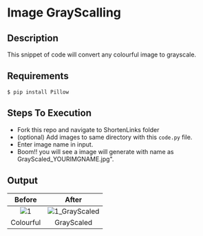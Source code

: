 # Image GrayScalling

## Description
This snippet of code will convert any colourful image to grayscale.

## Requirements

`$ pip install Pillow`

## Steps To Execution
- Fork this repo and navigate to ShortenLinks folder
- (optional) Add images to same directory with this `code.py` file.
- Enter image name in input.
- Boom!! you will see a image will generate with name as GrayScaled_YOURIMGNAME.jpg".

## Output


| Before | After | 
|:---:|:---------------------------------------------------------------------------------------------------------------------:|
|  ![1](https://user-images.githubusercontent.com/52918207/122648013-c6e7e680-d144-11eb-8efd-4573d41b8418.jpg) | ![1_GrayScaled](https://user-images.githubusercontent.com/52918207/122647910-39a49200-d144-11eb-8507-767036959d1d.jpg) | 
|  Colourful  | GrayScaled | 

